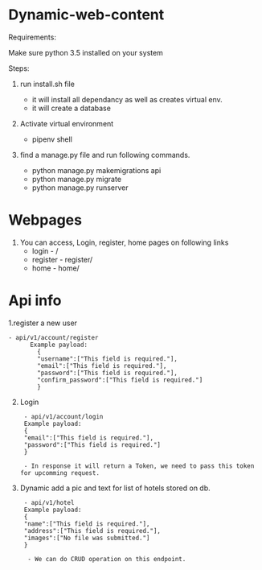 # Dynamic-web-content

Requirements:

Make sure python 3.5 installed on your system

Steps:

1. run install.sh file
    - it will install all dependancy as well as creates virtual env.
    - it will create a database

2. Activate virtual environment
    - pipenv shell

3. find a manage.py file and run following commands.

    - python manage.py makemigrations api
    - python manage.py migrate
    - python manage.py runserver
    

# Webpages

1. You can access, Login, register, home pages on following links
	* login - /
	* register - register/
	* home - home/


# Api info

1.register a new user

    - api/v1/account/register
          Example payload:
            {
            "username":["This field is required."],
            "email":["This field is required."],
            "password":["This field is required."],
            "confirm_password":["This field is required."]
            }
    
2. Login

		- api/v1/account/login
		Example payload:
		{
		"email":["This field is required."],
		"password":["This field is required."]
		}

		- In response it will return a Token, we need to pass this token for upcomming request.


3. Dynamic add a pic and text for list of hotels stored on db.

	    - api/v1/hotel
		Example payload:
		{
		"name":["This field is required."],
		"address":["This field is required."],
		"images":["No file was submitted."]
		}

	     - We can do CRUD operation on this endpoint.
